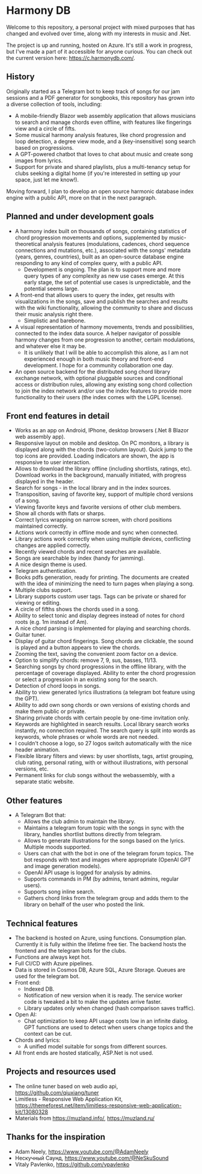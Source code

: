 ﻿# Harmony DB
Welcome to this repository, a personal project with mixed purposes that has changed and evolved over time, along with my interests in music and .Net.

The project is up and running, hosted on Azure. It's still a work in progress, but I've made a part of it accessible for anyone curious. You can check out the current version here: https://c.harmonydb.com/.

## History
Originally started as a Telegram bot to keep track of songs for our jam sessions and a PDF generator for songbooks, this repository has grown into a diverse collection of tools, including:
- A mobile-friendly Blazor web assembly application that allows musicians to search and manage chords even offline, with features like fingerings view and a circle of fifts.
- Some musical harmony analysis features, like chord progression and loop detection, a degree view mode, and a (key-insensitive) song search based on progressions.
- A GPT-powered chatbot that loves to chat about music and create song images from lyrics.
- Support for private and shared playlists, plus a multi-tenancy setup for clubs seeking a digital home (if you're interested in setting up your space, just let me know!).

Moving forward, I plan to develop an open source harmonic database index engine with a public API, more on that in the next paragraph.

## Planned and under development goals
- A harmony index built on thousands of songs, containing statistics of chord progression movements and options, supplemented by music-theoretical analysis features (modulations, cadences, chord sequence connections and mutations, etc.), associated with the songs' metadata (years, genres, countries), built as an open-source database engine responding to any kind of complex query, with a public API.
  - Development is ongoing. The plan is to support more and more query types of any complexity as new use cases emerge. At this early stage, the set of potential use cases is unpredictable, and the potential seems large.
- A front-end that allows users to query the index, get results with visualizations in the songs, save and publish the searches and results with the wiki functionality, allowing the community to share and discuss their music analysis right there.
  - Simplistic and barebone.
- A visual representation of harmony movements, trends and possibilities, connected to the index data source. A helper navigator of possible harmony changes from one progression to another, certain modulations, and whatever else it may be.
  - It is unlikely that I will be able to accomplish this alone, as I am not experienced enough in both music theory and front-end development. I hope for a community collaboration one day.
- An open source backend for the distributed song chord library exchange network, with optional pluggable sources and conditional access or distribution rules, allowing any existing song chord collection to join the index network and/or use the index features to provide more functionality to their users (the index comes with the LGPL license).

## Front end features in detail
- Works as an app on Android, IPhone, desktop browsers (.Net 8 Blazor web assembly app).
- Responsive layout on mobile and desktop. On PC monitors, a library is displayed along with the chords (two-column layout). Quick jump to the top icons are provided. Loading indicators are shown, the app is responsive to user interaction.
- Allows to download the library offline (including shortlists, ratings, etc). Download works in the background, manually initiated, with progress displayed in the header.
- Search for songs - in the local library and in the index sources.
- Transposition, saving of favorite key, support of multiple chord versions of a song.
- Viewing favorite keys and favorite versions of other club members.
- Show all chords with flats or sharps.
- Correct lyrics wrapping on narrow screen, with chord positions maintained correctly.
- Actions work correctly in offline mode and sync when connected.
- Library actions work correctly when using multiple devices, conflicting changes are applied correctly.
- Recently viewed chords and recent searches are available.
- Songs are searchable by index (handy for jamming).
- A nice design theme is used.
- Telegram authentication.
- Books pdfs generation, ready for printing. The documents are created with the idea of minimizing the need to turn pages when playing a song.
- Multiple clubs support.
- Library supports custom user tags. Tags can be private or shared for viewing or editing.
- A circle of fifths shows the chords used in a song.
- Ability to select tonic and display degrees instead of notes for chord roots (e.g. 1m instead of Am).
- A nice chord parsing is implemented for playing and searching chords.
- Guitar tuner.
- Display of guitar chord fingerings. Song chords are clickable, the sound is played and a button appears to view the chords.
- Zooming the text, saving the convenient zoom factor on a device.
- Option to simplify chords: remove 7, 9, sus, basses, 11/13.
- Searching songs by chord progressions in the offline library, with the percentage of coverage displayed. Ability to enter the chord progression or select a progression in an existing song for the search.
- Detection of chord loops in songs.
- Ability to view generated lyrics illustrations (a telegram bot feature using the GPT).
- Ability to add own song chords or own versions of existing chords and make them public or private.
- Sharing private chords with certain people by one-time invitation only.
- Keywords are highlighted in search results. Local library search works instantly, no connection required. The search query is split into words as keywords, whole phrases or whole words are not needed.
- I couldn't choose a logo, so 27 logos switch automatically with the nice header animation.
- Flexible library filters and views: by user shortlists, tags, artist grouping, club rating, personal rating, with or without illustrations, with personal versions, etc.
- Permanent links for club songs without the webassembly, with a separate static website.

## Other features
- A Telegram Bot that:
  - Allows the club admin to maintain the library.
  - Maintains a telegram forum topic with the songs in sync with the library, handles shortlist buttons directly from telegram.
  - Allows to generate illustrations for the songs based on the lyrics. Multiple moods supported.
  - Users can chat with the bot in one of the telegram forum topics. The bot responds with text and images where appropriate (OpenAI GPT and image generation models).
  - OpenAI API usage is logged for analysis by admins.
  - Supports commands in PM (by admins, tenant admins, regular users).
  - Supports song inline search.
  - Gathers chord links from the telegram group and adds them to the library on behalf of the user who posted the link.

## Technical features
- The backend is hosted on Azure, using functions. Consumption plan. Currently it is fully within the lifetime free tier. The backend hosts the frontend and the telegram bots for the clubs.
- Functions are always kept hot.
- Full CI/CD with Azure pipelines.
- Data is stored in Cosmos DB, Azure SQL, Azure Storage. Queues are used for the telegram bot.
- Front end:
  - Indexed DB.
  - Notification of new version when it is ready. The service worker code is tweaked a bit to make the updates arrive faster.
  - Library updates only when changed (hash comparison saves traffic).
- Open AI:
  - Chat optimization to keep API usage costs low in an infinite dialog. GPT functions are used to detect when users change topics and the context can be cut.
- Chords and lyrics:
  - A unified model suitable for songs from different sources.
- All front ends are hosted statically, ASP.Net is not used.

## Projects and resources used
- The online tuner based on web audio api, https://github.com/qiuxiang/tuner
- Limitless - Responsive Web Application Kit, https://themeforest.net/item/limitless-responsive-web-application-kit/13080328
- Materials from https://muzland.info/, https://muzland.ru/

## Thanks for the inspiration
- Adam Neely, https://www.youtube.com/@AdamNeely
- Нескучный Саунд, https://www.youtube.com/@NeSkuSound
- Vitaly Pavlenko, https://github.com/vpavlenko
